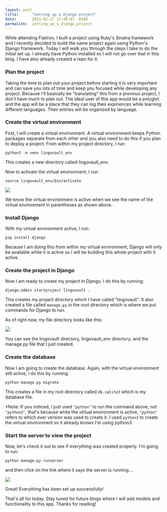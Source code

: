 ```yaml
---
layout: post
title:      "Setting up a Django project"
date:       2021-02-27 17:49:47 -0500
permalink:  setting_up_a_django_project
---
```



While attending Flatiron, I built a project using Ruby's Sinatra framework and I recently decided to build the same project again using Python's Django framework. Today I will walk you through the steps I take to do the initial set up. I already have Python installed so I will not go over that in this blog. I have also already created a repo for it.

### Plan the project

Taking the time to plan out your project before starting it is very important and can save you lots of time and keep you focused while developing any project. Because I'll basically be "translating" this from a previous project, I don't have much to plan out. The ideal user of this app would be a polyglot and the app will be a place that they can log their expiriences while learning different languages. Their entries will be organized by language. 

### Create the virtual environment

First, I will create a virtual environment. A virtual environment keeps Python packages separate from each other and you also need to do this if you plan to deploy a project. From within my project directory, I run:

```python3 -m venv lingovault_env```

This creates a new directory called lingovault_env. 

Now to activate the virtual environment, I run: 

```source lingovault_env/bin/activate```


![](https://i.imgur.com/CR4hmX7.png)


We know the virtual environment is active when we see the name of the virtual environment in parentheses as shown above. 

### Install Django

With my virtual environment active, I run: 

```pip install django```

Because I am doing this from within my virtual environment, Django will only be available while it is active so I will be building this whole project with it active. 

### Create the project in Django

Now I am ready to create my project in Django. I do this by running:

```django-admin startproject lingovault .```

This creates my project directory which I have called "lingovault". It also created a file called ```manage.py``` in the root directory which is where we put commands for Django to run. 

As of right now, my file directory looks like this:

![](https://i.imgur.com/2pDYpZD.png)

You can see the lingovault directory, lingovault_env directory, and the manage.py file that I just created. 

### Create the database

Now I am going to create the database. Again, with the virtual environment still active, I do this by running: 

```python manage.py migrate```

This creates a file in my root directory called ```db.sqlite3``` which is my database file. 

*Note: If you noticed, I just used ```"python"``` to run the command above, not ```"python3"```, that's because while the virtual environment is active, ```"python"``` refers to which ever version was used to create it. I used ```python3``` to create the virtual environment so it already knows I'm using python3.


### Start the server to view the project

Now, let's check it out to see if everything was created properly. I'm going to run:

```python manage.py runserver```

and then click on the link where it says the server is running....

![](https://i.imgur.com/YR7v9Wh.png)

Great! Everything has been set up successfully!


That's all for today. Stay tuned for future blogs where I will add models and functionality to this app. Thanks for reading!



